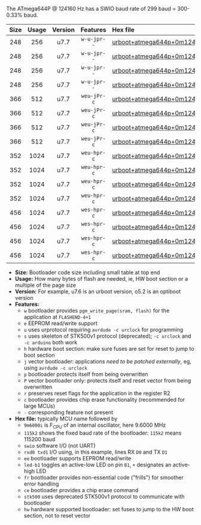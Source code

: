 The ATmega644P @ 124160 Hz has a SWIO baud rate of 299 baud = 300-0.33% baud.

|Size|Usage|Version|Features|Hex file|
|:-:|:-:|:-:|:-:|:--|
|248|256|u7.7|`w-u-jpr--`|[urboot+atmega644p+0m124160i++++0k3_swio_rxd0_txd1_led+b0.hex](https://raw.githubusercontent.com/stefanrueger/urboot.hex/main/cores/mightycore/atmega644p/internal_oscillator/fint+0m124160_Hz/br++++0k3_bps/urboot+atmega644p+0m124160i++++0k3_swio_rxd0_txd1_led+b0.hex)|
|248|256|u7.7|`w-u-jpr--`|[urboot+atmega644p+0m124160i++++0k3_swio_rxd0_txd1_led+b7.hex](https://raw.githubusercontent.com/stefanrueger/urboot.hex/main/cores/mightycore/atmega644p/internal_oscillator/fint+0m124160_Hz/br++++0k3_bps/urboot+atmega644p+0m124160i++++0k3_swio_rxd0_txd1_led+b7.hex)|
|248|256|u7.7|`w-u-jpr--`|[urboot+atmega644p+0m124160i++++0k3_swio_rxd2_txd3_led+b0.hex](https://raw.githubusercontent.com/stefanrueger/urboot.hex/main/cores/mightycore/atmega644p/internal_oscillator/fint+0m124160_Hz/br++++0k3_bps/urboot+atmega644p+0m124160i++++0k3_swio_rxd2_txd3_led+b0.hex)|
|248|256|u7.7|`w-u-jpr--`|[urboot+atmega644p+0m124160i++++0k3_swio_rxd2_txd3_led+b7.hex](https://raw.githubusercontent.com/stefanrueger/urboot.hex/main/cores/mightycore/atmega644p/internal_oscillator/fint+0m124160_Hz/br++++0k3_bps/urboot+atmega644p+0m124160i++++0k3_swio_rxd2_txd3_led+b7.hex)|
|366|512|u7.7|`weu-jPr-c`|[urboot+atmega644p+0m124160i++++0k3_swio_rxd0_txd1_ee_led+b0_fr_ce.hex](https://raw.githubusercontent.com/stefanrueger/urboot.hex/main/cores/mightycore/atmega644p/internal_oscillator/fint+0m124160_Hz/br++++0k3_bps/urboot+atmega644p+0m124160i++++0k3_swio_rxd0_txd1_ee_led+b0_fr_ce.hex)|
|366|512|u7.7|`weu-jPr-c`|[urboot+atmega644p+0m124160i++++0k3_swio_rxd0_txd1_ee_led+b7_fr_ce.hex](https://raw.githubusercontent.com/stefanrueger/urboot.hex/main/cores/mightycore/atmega644p/internal_oscillator/fint+0m124160_Hz/br++++0k3_bps/urboot+atmega644p+0m124160i++++0k3_swio_rxd0_txd1_ee_led+b7_fr_ce.hex)|
|366|512|u7.7|`weu-jPr-c`|[urboot+atmega644p+0m124160i++++0k3_swio_rxd2_txd3_ee_led+b0_fr_ce.hex](https://raw.githubusercontent.com/stefanrueger/urboot.hex/main/cores/mightycore/atmega644p/internal_oscillator/fint+0m124160_Hz/br++++0k3_bps/urboot+atmega644p+0m124160i++++0k3_swio_rxd2_txd3_ee_led+b0_fr_ce.hex)|
|366|512|u7.7|`weu-jPr-c`|[urboot+atmega644p+0m124160i++++0k3_swio_rxd2_txd3_ee_led+b7_fr_ce.hex](https://raw.githubusercontent.com/stefanrueger/urboot.hex/main/cores/mightycore/atmega644p/internal_oscillator/fint+0m124160_Hz/br++++0k3_bps/urboot+atmega644p+0m124160i++++0k3_swio_rxd2_txd3_ee_led+b7_fr_ce.hex)|
|352|1024|u7.7|`weu-hpr-c`|[urboot+atmega644p+0m124160i++++0k3_swio_rxd0_txd1_ee_led+b0_fr_ce_hw.hex](https://raw.githubusercontent.com/stefanrueger/urboot.hex/main/cores/mightycore/atmega644p/internal_oscillator/fint+0m124160_Hz/br++++0k3_bps/urboot+atmega644p+0m124160i++++0k3_swio_rxd0_txd1_ee_led+b0_fr_ce_hw.hex)|
|352|1024|u7.7|`weu-hpr-c`|[urboot+atmega644p+0m124160i++++0k3_swio_rxd0_txd1_ee_led+b7_fr_ce_hw.hex](https://raw.githubusercontent.com/stefanrueger/urboot.hex/main/cores/mightycore/atmega644p/internal_oscillator/fint+0m124160_Hz/br++++0k3_bps/urboot+atmega644p+0m124160i++++0k3_swio_rxd0_txd1_ee_led+b7_fr_ce_hw.hex)|
|352|1024|u7.7|`weu-hpr-c`|[urboot+atmega644p+0m124160i++++0k3_swio_rxd2_txd3_ee_led+b0_fr_ce_hw.hex](https://raw.githubusercontent.com/stefanrueger/urboot.hex/main/cores/mightycore/atmega644p/internal_oscillator/fint+0m124160_Hz/br++++0k3_bps/urboot+atmega644p+0m124160i++++0k3_swio_rxd2_txd3_ee_led+b0_fr_ce_hw.hex)|
|352|1024|u7.7|`weu-hpr-c`|[urboot+atmega644p+0m124160i++++0k3_swio_rxd2_txd3_ee_led+b7_fr_ce_hw.hex](https://raw.githubusercontent.com/stefanrueger/urboot.hex/main/cores/mightycore/atmega644p/internal_oscillator/fint+0m124160_Hz/br++++0k3_bps/urboot+atmega644p+0m124160i++++0k3_swio_rxd2_txd3_ee_led+b7_fr_ce_hw.hex)|
|456|1024|u7.7|`wes-hpr-c`|[urboot+atmega644p+0m124160i++++0k3_swio_rxd0_txd1_ee_led+b0_fr_ce_stk500_hw.hex](https://raw.githubusercontent.com/stefanrueger/urboot.hex/main/cores/mightycore/atmega644p/internal_oscillator/fint+0m124160_Hz/br++++0k3_bps/urboot+atmega644p+0m124160i++++0k3_swio_rxd0_txd1_ee_led+b0_fr_ce_stk500_hw.hex)|
|456|1024|u7.7|`wes-hpr-c`|[urboot+atmega644p+0m124160i++++0k3_swio_rxd0_txd1_ee_led+b7_fr_ce_stk500_hw.hex](https://raw.githubusercontent.com/stefanrueger/urboot.hex/main/cores/mightycore/atmega644p/internal_oscillator/fint+0m124160_Hz/br++++0k3_bps/urboot+atmega644p+0m124160i++++0k3_swio_rxd0_txd1_ee_led+b7_fr_ce_stk500_hw.hex)|
|456|1024|u7.7|`wes-hpr-c`|[urboot+atmega644p+0m124160i++++0k3_swio_rxd2_txd3_ee_led+b0_fr_ce_stk500_hw.hex](https://raw.githubusercontent.com/stefanrueger/urboot.hex/main/cores/mightycore/atmega644p/internal_oscillator/fint+0m124160_Hz/br++++0k3_bps/urboot+atmega644p+0m124160i++++0k3_swio_rxd2_txd3_ee_led+b0_fr_ce_stk500_hw.hex)|
|456|1024|u7.7|`wes-hpr-c`|[urboot+atmega644p+0m124160i++++0k3_swio_rxd2_txd3_ee_led+b7_fr_ce_stk500_hw.hex](https://raw.githubusercontent.com/stefanrueger/urboot.hex/main/cores/mightycore/atmega644p/internal_oscillator/fint+0m124160_Hz/br++++0k3_bps/urboot+atmega644p+0m124160i++++0k3_swio_rxd2_txd3_ee_led+b7_fr_ce_stk500_hw.hex)|

- **Size:** Bootloader code size including small table at top end
- **Usage:** How many bytes of flash are needed, ie, HW boot section or a multiple of the page size
- **Version:** For example, u7.6 is an urboot version, o5.2 is an optiboot version
- **Features:**
  + `w` bootloader provides `pgm_write_page(sram, flash)` for the application at `FLASHEND-4+1`
  + `e` EEPROM read/write support
  + `u` uses urprotocol requiring `avrdude -c urclock` for programming
  + `s` uses skeleton of STK500v1 protocol (deprecated); `-c urclock` and `-c arduino` both work
  + `h` hardware boot section: make sure fuses are set for reset to jump to boot section
  + `j` vector bootloader: applications *need to be patched externally*, eg, using `avrdude -c urclock`
  + `p` bootloader protects itself from being overwritten
  + `P` vector bootloader only: protects itself and reset vector from being overwritten
  + `r` preserves reset flags for the application in the register R2
  + `c` bootloader provides chip erase functionality (recommended for large MCUs)
  + `-` corresponding feature not present
- **Hex file:** typically MCU name followed by
  + `9m6000i` is F<sub>CPU</sub> of an internal oscillator, here 9.6000 MHz
  + `115k2` shows the fixed baud rate of the bootloader: `115k2` means 115200 baud
  + `swio` software I/O (not UART)
  + `rxd0 txd1` I/O using, in this example, lines RX `D0` and TX `D1`
  + `ee` bootloader supports EEPROM read/write
  + `led-b1` toggles an active-low LED on pin `B1`, `+` designates an active-high LED
  + `fr` bootloader provides non-essential code ("frills") for smoother error handling
  + `ce` bootloader provides a chip erase command
  + `stk500` uses deprecated STK500v1 protocol to communicate with bootloader
  + `hw` hardware supported bootloader: set fuses to jump to the HW boot section, not to reset vector

